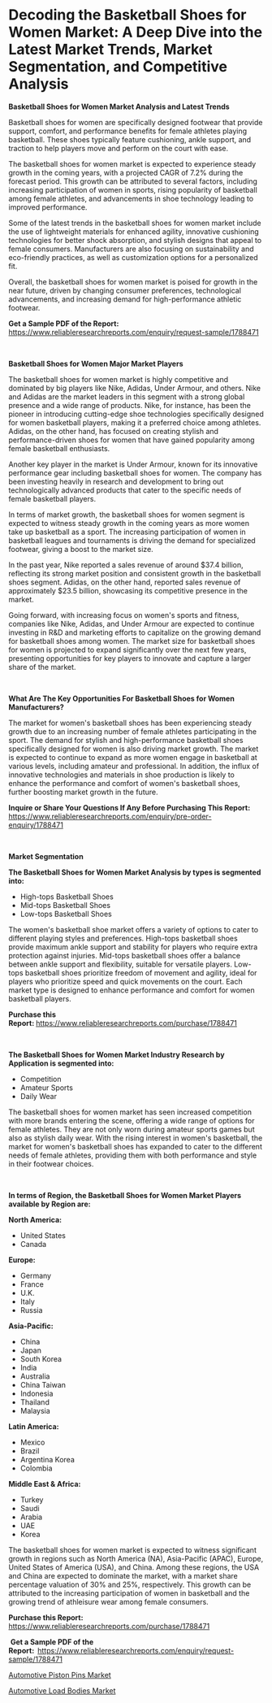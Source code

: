 <p><h1>Decoding the Basketball Shoes for Women Market: A Deep Dive into the Latest Market Trends, Market Segmentation, and Competitive Analysis</h1></p><p><strong>Basketball Shoes for Women Market Analysis and Latest Trends</strong></p>
<p><p>Basketball shoes for women are specifically designed footwear that provide support, comfort, and performance benefits for female athletes playing basketball. These shoes typically feature cushioning, ankle support, and traction to help players move and perform on the court with ease.</p><p>The basketball shoes for women market is expected to experience steady growth in the coming years, with a projected CAGR of 7.2% during the forecast period. This growth can be attributed to several factors, including increasing participation of women in sports, rising popularity of basketball among female athletes, and advancements in shoe technology leading to improved performance.</p><p>Some of the latest trends in the basketball shoes for women market include the use of lightweight materials for enhanced agility, innovative cushioning technologies for better shock absorption, and stylish designs that appeal to female consumers. Manufacturers are also focusing on sustainability and eco-friendly practices, as well as customization options for a personalized fit.</p><p>Overall, the basketball shoes for women market is poised for growth in the near future, driven by changing consumer preferences, technological advancements, and increasing demand for high-performance athletic footwear.</p></p>
<p><strong>Get a Sample PDF of the Report:&nbsp;</strong> <a href="https://www.reliableresearchreports.com/enquiry/request-sample/1788471">https://www.reliableresearchreports.com/enquiry/request-sample/1788471</a></p>
<p>&nbsp;</p>
<p><strong>Basketball Shoes for Women Major Market Players</strong></p>
<p><p>The basketball shoes for women market is highly competitive and dominated by big players like Nike, Adidas, Under Armour, and others. Nike and Adidas are the market leaders in this segment with a strong global presence and a wide range of products. Nike, for instance, has been the pioneer in introducing cutting-edge shoe technologies specifically designed for women basketball players, making it a preferred choice among athletes. Adidas, on the other hand, has focused on creating stylish and performance-driven shoes for women that have gained popularity among female basketball enthusiasts.</p><p>Another key player in the market is Under Armour, known for its innovative performance gear including basketball shoes for women. The company has been investing heavily in research and development to bring out technologically advanced products that cater to the specific needs of female basketball players. </p><p>In terms of market growth, the basketball shoes for women segment is expected to witness steady growth in the coming years as more women take up basketball as a sport. The increasing participation of women in basketball leagues and tournaments is driving the demand for specialized footwear, giving a boost to the market size.</p><p>In the past year, Nike reported a sales revenue of around $37.4 billion, reflecting its strong market position and consistent growth in the basketball shoes segment. Adidas, on the other hand, reported sales revenue of approximately $23.5 billion, showcasing its competitive presence in the market.</p><p>Going forward, with increasing focus on women's sports and fitness, companies like Nike, Adidas, and Under Armour are expected to continue investing in R&D and marketing efforts to capitalize on the growing demand for basketball shoes among women. The market size for basketball shoes for women is projected to expand significantly over the next few years, presenting opportunities for key players to innovate and capture a larger share of the market.</p></p>
<p>&nbsp;</p>
<p><strong>What Are The Key Opportunities For Basketball Shoes for Women Manufacturers?</strong></p>
<p><p>The market for women's basketball shoes has been experiencing steady growth due to an increasing number of female athletes participating in the sport. The demand for stylish and high-performance basketball shoes specifically designed for women is also driving market growth. The market is expected to continue to expand as more women engage in basketball at various levels, including amateur and professional. In addition, the influx of innovative technologies and materials in shoe production is likely to enhance the performance and comfort of women's basketball shoes, further boosting market growth in the future.</p></p>
<p><strong>Inquire or Share Your Questions If Any Before Purchasing This Report:</strong> <a href="https://www.reliableresearchreports.com/enquiry/pre-order-enquiry/1788471">https://www.reliableresearchreports.com/enquiry/pre-order-enquiry/1788471</a></p>
<p>&nbsp;</p>
<p><strong>Market Segmentation</strong></p>
<p><strong>The Basketball Shoes for Women Market Analysis by types is segmented into:</strong></p>
<p><ul><li>High-tops Basketball Shoes</li><li>Mid-tops Basketball Shoes</li><li>Low-tops Basketball Shoes</li></ul></p>
<p><p>The women's basketball shoe market offers a variety of options to cater to different playing styles and preferences. High-tops basketball shoes provide maximum ankle support and stability for players who require extra protection against injuries. Mid-tops basketball shoes offer a balance between ankle support and flexibility, suitable for versatile players. Low-tops basketball shoes prioritize freedom of movement and agility, ideal for players who prioritize speed and quick movements on the court. Each market type is designed to enhance performance and comfort for women basketball players.</p></p>
<p><strong>Purchase this Report:&nbsp;</strong><a href="https://www.reliableresearchreports.com/purchase/1788471">https://www.reliableresearchreports.com/purchase/1788471</a></p>
<p>&nbsp;</p>
<p><strong>The Basketball Shoes for Women Market Industry Research by Application is segmented into:</strong></p>
<p><ul><li>Competition</li><li>Amateur Sports</li><li>Daily Wear</li></ul></p>
<p><p>The basketball shoes for women market has seen increased competition with more brands entering the scene, offering a wide range of options for female athletes. They are not only worn during amateur sports games but also as stylish daily wear. With the rising interest in women's basketball, the market for women's basketball shoes has expanded to cater to the different needs of female athletes, providing them with both performance and style in their footwear choices.</p></p>
<p>&nbsp;</p>
<p><strong>In terms of Region, the Basketball Shoes for Women Market Players available by Region are:</strong></p>
<p>
    <p> <strong> North America: </strong>
        <ul>
            <li>United States</li>
            <li>Canada</li>
        </ul>
        </p> 
    <p> <strong> Europe: </strong>
        <ul>
            <li>Germany</li>
            <li>France</li>
            <li>U.K.</li>
            <li>Italy</li>
            <li>Russia</li>
        </ul>
        </p> 
    <p> <strong> Asia-Pacific: </strong>
        <ul>
            <li>China</li>
            <li>Japan</li>
            <li>South Korea</li>
            <li>India</li>
            <li>Australia</li>
            <li>China Taiwan</li>
            <li>Indonesia</li>
            <li>Thailand</li>
            <li>Malaysia</li>
        </ul>
        </p> 
    <p> <strong> Latin America: </strong>
        <ul>
            <li>Mexico</li>
            <li>Brazil</li>
            <li>Argentina Korea</li>
            <li>Colombia</li>
        </ul>
        </p> 
    <p> <strong> Middle East & Africa: </strong>
        <ul>
            <li>Turkey</li>
            <li>Saudi</li>
            <li>Arabia</li>
            <li>UAE</li>
            <li>Korea</li>
        </ul>
    </p>
    </p>
<p><p>The basketball shoes for women market is expected to witness significant growth in regions such as North America (NA), Asia-Pacific (APAC), Europe, United States of America (USA), and China. Among these regions, the USA and China are expected to dominate the market, with a market share percentage valuation of 30% and 25%, respectively. This growth can be attributed to the increasing participation of women in basketball and the growing trend of athleisure wear among female consumers.</p></p>
<p><strong>Purchase this Report: </strong><a href="https://www.reliableresearchreports.com/purchase/1788471">https://www.reliableresearchreports.com/purchase/1788471</a></p>
<p>&nbsp;<strong>Get a Sample PDF of the Report:&nbsp;&nbsp;</strong><a href="https://www.reliableresearchreports.com/enquiry/request-sample/1788471">https://www.reliableresearchreports.com/enquiry/request-sample/1788471</a></p>
<p><strong></strong></p>
<p><p><a href="https://adventurous-uranium-ef9.notion.site/Automotive-Piston-Pins-Market-A-Comprehensive-Report-of-its-Market-Share-Growth-Trends-2024-203-d921b3059c4548f4a54fe82d48fa80bb">Automotive Piston Pins Market</a></p><p><a href="https://carnation-joke-41f.notion.site/Automotive-Load-Bodies-Market-Share-Market-New-Trends-Analysis-Report-By-Type-By-Application-By--3f8ca55ffa9941a89bf1e86055ebf9db">Automotive Load Bodies Market</a></p></p>